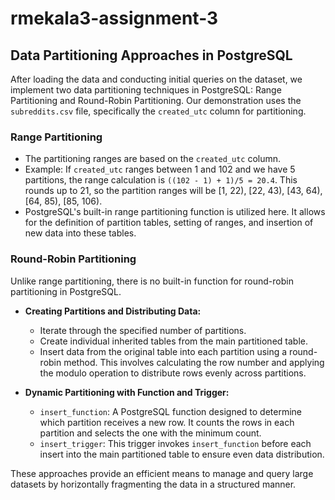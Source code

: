# rmekala3-assignment-3

## Data Partitioning Approaches in PostgreSQL

After loading the data and conducting initial queries on the dataset, we implement two data partitioning techniques in PostgreSQL: Range Partitioning and Round-Robin Partitioning. Our demonstration uses the `subreddits.csv` file, specifically the `created_utc` column for partitioning.

### Range Partitioning

- The partitioning ranges are based on the `created_utc` column.
- Example: If `created_utc` ranges between 1 and 102 and we have 5 partitions, the range calculation is `((102 - 1) + 1)/5 = 20.4`. This rounds up to 21, so the partition ranges will be [1, 22), [22, 43), [43, 64), [64, 85), [85, 106).
- PostgreSQL's built-in range partitioning function is utilized here. It allows for the definition of partition tables, setting of ranges, and insertion of new data into these tables.

### Round-Robin Partitioning
 Unlike range partitioning, there is no built-in function for round-robin partitioning in PostgreSQL.
 
- **Creating Partitions and Distributing Data:**
   - Iterate through the specified number of partitions.
   - Create individual inherited tables from the main partitioned table.
   - Insert data from the original table into each partition using a round-robin method. This involves calculating the row number and applying the modulo operation to distribute rows evenly across partitions.

- **Dynamic Partitioning with Function and Trigger:**
  - `insert_function`: A PostgreSQL function designed to determine which partition receives a new row. It counts the rows in each partition and selects the one with the minimum count.
  - `insert_trigger`: This trigger invokes `insert_function` before each insert into the main partitioned table to ensure even data distribution.

These approaches provide an efficient means to manage and query large datasets by horizontally fragmenting the data in a structured manner.
